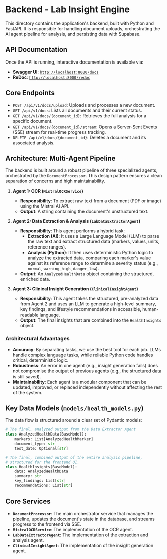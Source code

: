 # Backend - Lab Insight Engine

This directory contains the application's backend, built with Python and FastAPI. It is responsible for handling document uploads, orchestrating the AI agent pipeline for analysis, and persisting data with Supabase.

## API Documentation
Once the API is running, interactive documentation is available via:
- **Swagger UI**: [`http://localhost:8000/docs`](http://localhost:8000/docs)
- **ReDoc**: [`http://localhost:8000/redoc`](http://localhost:8000/redoc)

## Core Endpoints
- `POST /api/v1/docs/upload`: Uploads and processes a new document.
- `GET /api/v1/docs`: Lists all documents and their current status.
- `GET /api/v1/docs/{document_id}`: Retrieves the full analysis for a specific document.
- `GET /api/v1/docs/{document_id}/stream`: Opens a Server-Sent Events (SSE) stream for real-time progress tracking.
- `DELETE /api/v1/docs/{document_id}`: Deletes a document and its associated analysis.

## Architecture: Multi-Agent Pipeline

The backend is built around a robust pipeline of three specialized agents, orchestrated by the `DocumentProcessor`. This design pattern ensures a clean separation of concerns and high maintainability.

1.  **Agent 1: OCR (`MistralOCRService`)**
    -   **Responsibility**: To extract raw text from a document (PDF or image) using the Mistral AI API.
    -   **Output**: A string containing the document's unstructured text.

2.  **Agent 2: Data Extraction & Analysis (`LabDataExtractorAgent`)**
    -   **Responsibility**: This agent performs a hybrid task:
        -   **Extraction (AI)**: It uses a Large Language Model (LLM) to parse the raw text and extract structured data (markers, values, units, reference ranges).
        -   **Analysis (Python)**: It then uses deterministic Python logic to analyze the extracted data, comparing each marker's value against its reference range to determine a severity status (e.g., `normal`, `warning_high`, `danger_low`).
    -   **Output**: An `AnalyzedHealthData` object containing the structured, enriched data.

3.  **Agent 3: Clinical Insight Generation (`ClinicalInsightAgent`)**
    -   **Responsibility**: This agent takes the structured, pre-analyzed data from Agent 2 and uses an LLM to generate a high-level summary, key findings, and lifestyle recommendations in accessible, human-readable language.
    -   **Output**: The final insights that are combined into the `HealthInsights` object.

### Architectural Advantages
- **Accuracy**: By separating tasks, we use the best tool for each job. LLMs handle complex language tasks, while reliable Python code handles critical, deterministic logic.
- **Robustness**: An error in one agent (e.g., insight generation fails) does not compromise the output of previous agents (e.g., the structured data is still saved).
- **Maintainability**: Each agent is a modular component that can be updated, improved, or replaced independently without affecting the rest of the system.

## Key Data Models (`models/health_models.py`)

The data flow is structured around a clear set of Pydantic models:

```python
# The final, analyzed output from the Data Extractor Agent
class AnalyzedHealthData(BaseModel):
    markers: List[AnalyzedHealthMarker]
    document_type: str
    test_date: Optional[str]

# The final, combined output of the entire analysis pipeline,
# structured for the frontend UI.
class HealthInsights(BaseModel):
    data: AnalyzedHealthData
    summary: str
    key_findings: List[str]
    recommendations: List[str]
```

## Core Services

- **`DocumentProcessor`**: The main orchestrator service that manages the pipeline, updates the document's state in the database, and streams progress to the frontend via SSE.
- **`MistralOCRService`**: The implementation of the OCR agent.
- **`LabDataExtractorAgent`**: The implementation of the extraction and analysis agent.
- **`ClinicalInsightAgent`**: The implementation of the insight generation agent.
